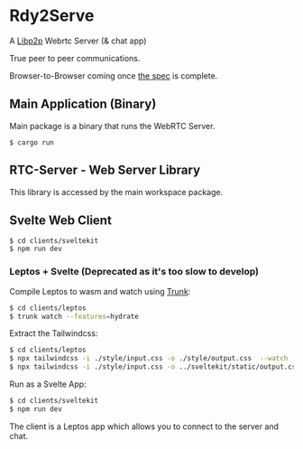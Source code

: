 # Rdy2Serve

A [Libp2p](https://docs.rs/crate/libp2p) Webrtc Server (& chat app)

True peer to peer communications.

Browser-to-Browser coming once [the spec](https://github.com/libp2p/specs/issues/475) is complete.

## Main Application (Binary)

Main package is a binary that runs the WebRTC Server.

`$ cargo run`

## RTC-Server - Web Server Library

This library is accessed by the main workspace package.

## Svelte Web Client

```cli
$ cd clients/sveltekit
$ npm run dev
```

### Leptos + Svelte (Deprecated as it's too slow to develop)

Compile Leptos to wasm and watch using [Trunk](https://trunkrs.dev/):

```bash
$ cd clients/leptos
$ trunk watch --features=hydrate
```

Extract the Tailwindcss:

```bash
$ cd clients/leptos
$ npx tailwindcss -i ./style/input.css -o ./style/output.css  --watch
$ npx tailwindcss -i ./style/input.css -o ../sveltekit/static/output.css --watch
```

Run as a Svelte App:

```bash
$ cd clients/sveltekit
$ npm run dev
```

The client is a Leptos app which allows you to connect to the server and chat.
